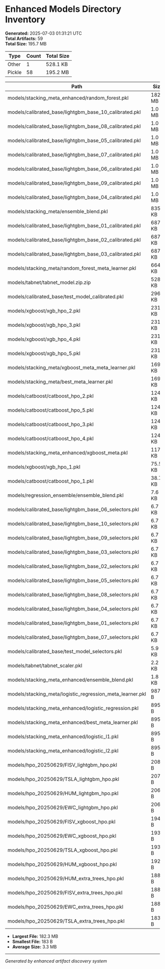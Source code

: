 # Enhanced Models Directory Inventory

**Generated:** 2025-07-03 01:31:21 UTC  
**Total Artifacts:** 59  
**Total Size:** 195.7 MB


| Type | Count | Total Size |
|------|-------|------------|
| Other | 1 | 528.1 KB |
| Pickle | 58 | 195.2 MB |



| Path | Size | Type |
|------|------|------|
| models/stacking_meta_enhanced/random_forest.pkl | 182.3 MB | Pickle |
| models/calibrated_base/lightgbm_base_10_calibrated.pkl | 1.0 MB | Pickle |
| models/calibrated_base/lightgbm_base_08_calibrated.pkl | 1.0 MB | Pickle |
| models/calibrated_base/lightgbm_base_05_calibrated.pkl | 1.0 MB | Pickle |
| models/calibrated_base/lightgbm_base_07_calibrated.pkl | 1.0 MB | Pickle |
| models/calibrated_base/lightgbm_base_06_calibrated.pkl | 1.0 MB | Pickle |
| models/calibrated_base/lightgbm_base_09_calibrated.pkl | 1.0 MB | Pickle |
| models/calibrated_base/lightgbm_base_04_calibrated.pkl | 1.0 MB | Pickle |
| models/stacking_meta/ensemble_blend.pkl | 835.4 KB | Pickle |
| models/calibrated_base/lightgbm_base_01_calibrated.pkl | 687.6 KB | Pickle |
| models/calibrated_base/lightgbm_base_02_calibrated.pkl | 687.6 KB | Pickle |
| models/calibrated_base/lightgbm_base_03_calibrated.pkl | 687.6 KB | Pickle |
| models/stacking_meta/random_forest_meta_learner.pkl | 664.7 KB | Pickle |
| models/tabnet/tabnet_model.zip.zip | 528.1 KB | Other |
| models/calibrated_base/test_model_calibrated.pkl | 296.9 KB | Pickle |
| models/xgboost/xgb_hpo_2.pkl | 231.7 KB | Pickle |
| models/xgboost/xgb_hpo_3.pkl | 231.7 KB | Pickle |
| models/xgboost/xgb_hpo_4.pkl | 231.7 KB | Pickle |
| models/xgboost/xgb_hpo_5.pkl | 231.7 KB | Pickle |
| models/stacking_meta/xgboost_meta_meta_learner.pkl | 169.9 KB | Pickle |
| models/stacking_meta/best_meta_learner.pkl | 169.9 KB | Pickle |
| models/catboost/catboost_hpo_2.pkl | 124.2 KB | Pickle |
| models/catboost/catboost_hpo_5.pkl | 124.2 KB | Pickle |
| models/catboost/catboost_hpo_3.pkl | 124.2 KB | Pickle |
| models/catboost/catboost_hpo_4.pkl | 124.2 KB | Pickle |
| models/stacking_meta_enhanced/xgboost_meta.pkl | 117.6 KB | Pickle |
| models/xgboost/xgb_hpo_1.pkl | 75.5 KB | Pickle |
| models/catboost/catboost_hpo_1.pkl | 38.7 KB | Pickle |
| models/regression_ensemble/ensemble_blend.pkl | 7.6 KB | Pickle |
| models/calibrated_base/lightgbm_base_06_selectors.pkl | 6.7 KB | Pickle |
| models/calibrated_base/lightgbm_base_10_selectors.pkl | 6.7 KB | Pickle |
| models/calibrated_base/lightgbm_base_09_selectors.pkl | 6.7 KB | Pickle |
| models/calibrated_base/lightgbm_base_03_selectors.pkl | 6.7 KB | Pickle |
| models/calibrated_base/lightgbm_base_02_selectors.pkl | 6.7 KB | Pickle |
| models/calibrated_base/lightgbm_base_05_selectors.pkl | 6.7 KB | Pickle |
| models/calibrated_base/lightgbm_base_08_selectors.pkl | 6.7 KB | Pickle |
| models/calibrated_base/lightgbm_base_04_selectors.pkl | 6.7 KB | Pickle |
| models/calibrated_base/lightgbm_base_01_selectors.pkl | 6.7 KB | Pickle |
| models/calibrated_base/lightgbm_base_07_selectors.pkl | 6.7 KB | Pickle |
| models/calibrated_base/test_model_selectors.pkl | 5.9 KB | Pickle |
| models/tabnet/tabnet_scaler.pkl | 2.2 KB | Pickle |
| models/stacking_meta_enhanced/ensemble_blend.pkl | 1.8 KB | Pickle |
| models/stacking_meta/logistic_regression_meta_learner.pkl | 987 B | Pickle |
| models/stacking_meta_enhanced/logistic_regression.pkl | 895 B | Pickle |
| models/stacking_meta_enhanced/best_meta_learner.pkl | 895 B | Pickle |
| models/stacking_meta_enhanced/logistic_l1.pkl | 895 B | Pickle |
| models/stacking_meta_enhanced/logistic_l2.pkl | 895 B | Pickle |
| models/hpo_20250629/FISV_lightgbm_hpo.pkl | 208 B | Pickle |
| models/hpo_20250629/TSLA_lightgbm_hpo.pkl | 207 B | Pickle |
| models/hpo_20250629/HUM_lightgbm_hpo.pkl | 206 B | Pickle |
| models/hpo_20250629/EWC_lightgbm_hpo.pkl | 206 B | Pickle |
| models/hpo_20250629/FISV_xgboost_hpo.pkl | 194 B | Pickle |
| models/hpo_20250629/EWC_xgboost_hpo.pkl | 193 B | Pickle |
| models/hpo_20250629/TSLA_xgboost_hpo.pkl | 193 B | Pickle |
| models/hpo_20250629/HUM_xgboost_hpo.pkl | 192 B | Pickle |
| models/hpo_20250629/HUM_extra_trees_hpo.pkl | 188 B | Pickle |
| models/hpo_20250629/FISV_extra_trees_hpo.pkl | 188 B | Pickle |
| models/hpo_20250629/EWC_extra_trees_hpo.pkl | 188 B | Pickle |
| models/hpo_20250629/TSLA_extra_trees_hpo.pkl | 183 B | Pickle |



- **Largest File:** 182.3 MB
- **Smallest File:** 183 B
- **Average Size:** 3.3 MB

---
*Generated by enhanced artifact discovery system*

